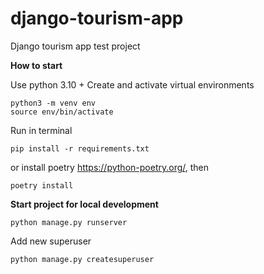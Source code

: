 # django-tourism-app
Django tourism app test project

**How to start**

Use python 3.10 +
Create and activate virtual environments

```angular2html
python3 -m venv env
source env/bin/activate
```

Run in terminal

```angular2html
pip install -r requirements.txt
```

or install poetry https://python-poetry.org/, then

```angular2html
poetry install
```

**Start project for local development**

```angular2html
python manage.py runserver
```

Add new superuser

```angular2html
python manage.py createsuperuser
```
